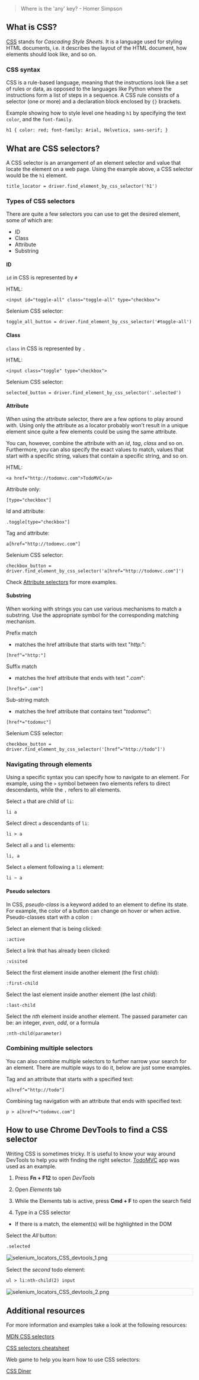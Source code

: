 > Where is the 'any' key? - Homer Simpson


## What is CSS?
[CSS](https://developer.mozilla.org/en-US/docs/Learn/CSS/First_steps/What_is_CSS) stands for _Cascading Style Sheets_. It is a language used for styling HTML documents, i.e. it describes the layout of the HTML document, how elements should look like, and so on.


### CSS syntax

CSS is a rule-based language, meaning that the instructions look like a set of rules or data, as opposed to the languages like Python where the instructions form a list of steps in a sequence.
A CSS rule consists of a selector (one or more) and a declaration block enclosed by `{}` brackets.

Example showing how to style level one heading `h1` by specifying the text `color`, and the `font-family`.

`
h1 {
    color: red;
    font-family: Arial, Helvetica, sans-serif;
}
`

## What are CSS selectors?

A CSS selector is an arrangement of an element selector and value that locate the element on a web page. 
Using the example above, a CSS selector would be the `h1` element. 

`title_locator = driver.find_element_by_css_selector('h1')`


### Types of CSS selectors

There are quite a few selectors you can use to get the desired element, some of which are:

- ID
- Class
- Attribute
- Substring


#### ID

`id` in CSS is represented by `#`

HTML: 

`<input id="toggle-all" class="toggle-all" type="checkbox">`


Selenium CSS selector: 

`toggle_all_button = driver.find_element_by_css_selector('#toggle-all')`


#### Class

`class` in CSS is represented by `.`

HTML: 

`<input class="toggle" type="checkbox">`

Selenium CSS selector: 

`selected_button = driver.find_element_by_css_selector('.selected')`


#### Attribute

When using the attribute selector, there are a few options to play around with.
Using only the attribute as a locator probably won't result in a unique element since quite a few elements could be using the same attribute.

You can, however, combine the attribute with an _id_, _tag_, _class_ and so on. 
Furthermore, you can also specify the exact values to match, values that start with a specific string, values that contain a specific string, and so on.

HTML: 

`<a href="http://todomvc.com">TodoMVC</a>`

Attribute only: 

`[type="checkbox"]`

Id and attribute: 

`.toggle[type="checkbox"]`

Tag and attribute: 

`a[href="http://todomvc.com"]`

Selenium CSS selector: 

`checkbox_button = driver.find_element_by_css_selector('a[href="http://todomvc.com"]')`


Check [Attribute selectors](https://developer.mozilla.org/en-US/docs/Web/CSS/Attribute_selectors) for more examples.

#### Substring

When working with strings you can use various mechanisms to match a substring.
Use the appropriate symbol for the corresponding matching mechanism.

Prefix match
- matches the href attribute that starts with text "_http:_": 

`[href^="http:"]`

Suffix match
- matches the href attribute that ends with text "_.com_": 

`[href$=".com"]`

Sub-string match
- matches the href attribute that contains text "_todomvc_": 

`[href*="todomvc"]`

Selenium CSS selector:

`checkbox_button = driver.find_element_by_css_selector('[href^="http://todo"]')`

### Navigating through elements

Using a specific syntax you can specify how to navigate to an element.
For example, using the `>` symbol between two elements refers to direct descendants, while the `,` refers to all elements.

Select `a` that are child of `li`: 

`li a`

Select direct `a` descendants of `li`: 

`li > a`

Select all `a` and `li` elements: 

`li, a`

Select `a` element following a `li` element: 

`li ~ a`

#### Pseudo selectors

In CSS, _pseudo-class_ is a keyword added to an element to define its state. For example, the color of a button can change on hover or when active. 
Pseudo-classes start with a colon `:`

Select an element that is being clicked: 

`:active`

Select a link that has already been clicked: 

`:visited`

Select the first element inside another element (the first _child_): 

`:first-child`

Select the last element inside another element (the last _child_): 

`:last-child`

Select the _nth_ element inside another element. The passed parameter can be: an integer, _even_, _odd_, or a formula 

`:nth-child(parameter)` 


### Combining multiple selectors

You can also combine multiple selectors to further narrow your search for an element.
There are multiple ways to do it, below are just some examples.

Tag and an attribute that starts with a specified text: 

`a[href^="http://todo"]`

Combining tag navigation with an attribute that ends with specified text: 

`p > a[href*="todomvc.com"]`


## How to use Chrome DevTools to find a CSS selector

Writing CSS is sometimes tricky. It is useful to know your way around DevTools to help you with finding the right selector. 
[TodoMVC](https://todomvc.com/examples/vanillajs/) app was used as an example.

1. Press **Fn + F12** to open _DevTools_

2. Open _Elements_ tab

3. While the Elements tab is active, press **Cmd + F** to open the search field

4. Type in a CSS selector 
 - If there is a match, the element(s) will be highlighted in the DOM
 
Select the _All_ button: 

`.selected`

<span style="display:block; border: 1px solid #e0e0e0;">![selenium_locators_CSS_devtools_1.png](/img/selenium_locators_css_devtools_1.png)</span>

Select the _second_ todo element: 

`ul > li:nth-child(2) input`

<span style="display:block; border: 1px solid #e0e0e0;">![selenium_locators_CSS_devtools_2.png](/img/selenium_locators_css_devtools_2.png)</span>



## Additional resources

For more information and examples take a look at the following resources:

[MDN CSS selectors](https://developer.mozilla.org/en-US/docs/Learn/CSS/Building_blocks/Selectors)

[CSS selectors cheatsheet](https://dev.to/dawnind/css3-selectors-cheat-sheet-6dk)

Web game to help you learn how to use CSS selectors:

[CSS Diner](https://flukeout.github.io/)
